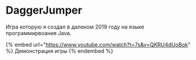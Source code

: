 # DaggerJumper

Игра которую я создал в далеком 2019 году на языке программирвоания Java.

{% embed url="https://www.youtube.com/watch?t=7s&v=QKRU4dUoBok" %}
Демонстрация игры
{% endembed %}
